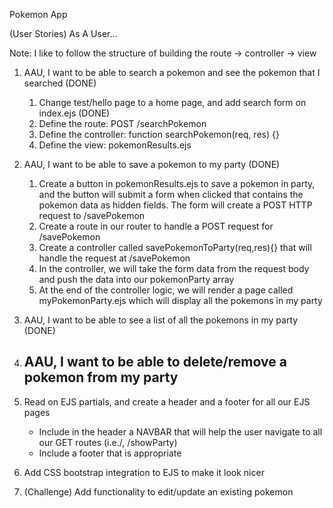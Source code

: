 

Pokemon App

(User Stories) As A User...

Note: I like to follow the structure of building the route -> controller -> view

1. AAU, I want to be able to search a pokemon and see the pokemon that I searched (DONE)
   1. Change test/hello page to a home page, and add search form on index.ejs (DONE)
   2. Define the route: POST /searchPokemon 
   3. Define the controller: function searchPokemon(req, res) {}
   4. Define the view: pokemonResults.ejs

2. AAU, I want to be able to save a pokemon to my party (DONE)
   1. Create a button in pokemonResults.ejs to save a pokemon in party, and the button will submit a form when clicked that contains the pokemon data as hidden fields. The form will create a POST HTTP request to /savePokemon
   2. Create a route in our router to handle a POST request for /savePokemon
   3. Create a controller called savePokemonToParty(req,res){} that will handle the request at /savePokemon
   4. In the controller, we will take the form data from the request body and push the data into our pokemonParty array
   5. At the end of the controller logic, we will render a page called myPokemonParty.ejs which will display all the pokemons in my party
3. AAU, I want to be able to see a list of all the pokemons in my party (DONE)
4. AAU, I want to be able to delete/remove a pokemon from my party
   ---------------------------------------------
5. Read on EJS partials, and create a header and a footer for all our EJS pages
   - Include in the header a NAVBAR that will help the user navigate to all our GET routes (i.e./, /showParty)
   - Include a footer that is appropriate
6. Add CSS bootstrap integration to EJS to make it look nicer
7. (Challenge) Add functionality to edit/update an existing pokemon